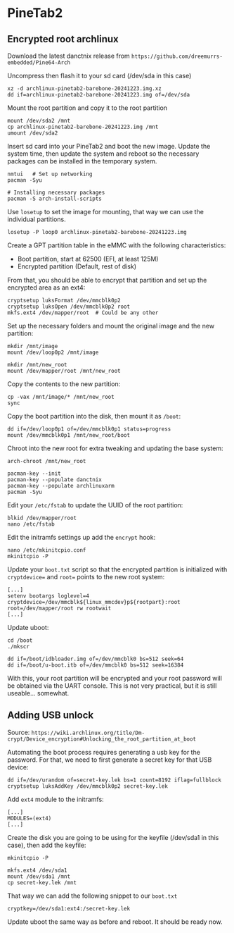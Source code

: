 # PineTab2

## Encrypted root archlinux

Download the latest danctnix release from `https://github.com/dreemurrs-embedded/Pine64-Arch`

Uncompress then flash it to your sd card (/dev/sda in this case)
```
xz -d archlinux-pinetab2-barebone-20241223.img.xz
dd if=archlinux-pinetab2-barebone-20241223.img of=/dev/sda
```

Mount the root partition and copy it to the root partition
```
mount /dev/sda2 /mnt
cp archlinux-pinetab2-barebone-20241223.img /mnt
umount /dev/sda2
```

Insert sd card into your PineTab2 and boot the new image. Update the system time, then update the system and reboot so the necessary packages can be installed in the temporary system.
```
nmtui   # Set up networking
pacman -Syu

# Installing necessary packages
pacman -S arch-install-scripts
```

Use `losetup` to set the image for mounting, that way we can use the individual partitions.
```
losetup -P loop0 archlinux-pinetab2-barebone-20241223.img
```

Create a GPT partition table in the eMMC with the following characteristics:
- Boot partition, start at 62500 (EFI, at least 125M)
- Encrypted partition (Default, rest of disk)

From that, you should be able to encrypt that partition and set up the encrypted area as an ext4: 
```
cryptsetup luksFormat /dev/mmcblk0p2
cryptsetup luksOpen /dev/mmcblk0p2 root
mkfs.ext4 /dev/mapper/root  # Could be any other
```

Set up the necessary folders and mount the original image and the new partition:
```
mkdir /mnt/image
mount /dev/loop0p2 /mnt/image

mkdir /mnt/new_root
mount /dev/mapper/root /mnt/new_root
```

Copy the contents to the new partition:
```
cp -vax /mnt/image/* /mnt/new_root
sync
```

Copy the boot partition into the disk, then mount it as `/boot`:
```
dd if=/dev/loop0p1 of=/dev/mmcblk0p1 status=progress
mount /dev/mmcblk0p1 /mnt/new_root/boot
```

Chroot into the new root for extra tweaking and updating the base system:
```
arch-chroot /mnt/new_root

pacman-key --init
pacman-key --populate danctnix
pacman-key --populate archlinuxarm
pacman -Syu
```

Edit your `/etc/fstab` to update the UUID of the root partition:
```
blkid /dev/mapper/root
nano /etc/fstab
```

Edit the initramfs settings up add the `encrypt` hook:
```
nano /etc/mkinitcpio.conf
mkinitcpio -P
```

Update your `boot.txt` script so that the encrypted partition is initialized with `cryptdevice=` and `root=` points to the new root system:

```
[...]
setenv bootargs loglevel=4 cryptdevice=/dev/mmcblk${linux_mmcdev}p${rootpart}:root root=/dev/mapper/root rw rootwait
[...]
```

Update uboot:
```
cd /boot
./mkscr

dd if=/boot/idbloader.img of=/dev/mmcblk0 bs=512 seek=64
dd if=/boot/u-boot.itb of=/dev/mmcblk0 bs=512 seek=16384
```

With this, your root partition will be encrypted and your root password will be obtained via the UART console. This is not very practical, but it is still useable... somewhat.


## Adding USB unlock

Source:
`https://wiki.archlinux.org/title/Dm-crypt/Device_encryption#Unlocking_the_root_partition_at_boot`

Automating the boot process requires generating a usb key for the password. For that, we need to first generate a secret key for that USB device:
```
dd if=/dev/urandom of=secret-key.lek bs=1 count=8192 iflag=fullblock
cryptsetup luksAddKey /dev/mmcblk0p2 secret-key.lek
```

Add `ext4` module to the initramfs:
```
[...]
MODULES=(ext4)
[...]
```

Create the disk you are going to be using for the keyfile (/dev/sda1 in this case), then add the keyfile:
```
mkinitcpio -P

mkfs.ext4 /dev/sda1
mount /dev/sda1 /mnt
cp secret-key.lek /mnt
```

That way we can add the following snippet to our `boot.txt`
```
cryptkey=/dev/sda1:ext4:/secret-key.lek
```

Update uboot the same way as before and reboot. It should be ready now.
